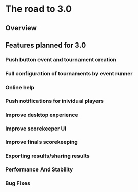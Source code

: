 # The road to 3.0

## Overview 

## Features planned for 3.0

### Push button event and tournament creation

### Full configuration of tournaments by event runner

### Online help

### Push notifications for inividual players

### Improve desktop experience

### Improve scorekeeper UI

### Improve finals scorekeeping

### Exporting results/sharing results

### Performance And Stability

### Bug Fixes

